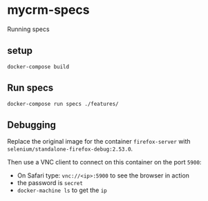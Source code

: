 # mycrm-specs
Running specs

## setup
```docker-compose build```

## Run specs
```docker-compose run specs ./features/```

## Debugging
Replace the original image for the container `firefox-server` with `selenium/standalone-firefox-debug:2.53.0`.

Then use a VNC client to connect on this container on the port `5900`:

* On Safari type: `vnc://<ip>:5900` to see the browser in action
* the password is `secret`
* `docker-machine ls` to get the `ip`


